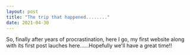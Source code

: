 ```yaml
---
layout: post
title: "The trip that happened........"
date: 2021-04-30
---
```


So, finally after years of procrastination, here I go, my first website along with its first post lauches here......Hopefully we'll have a great time!!

